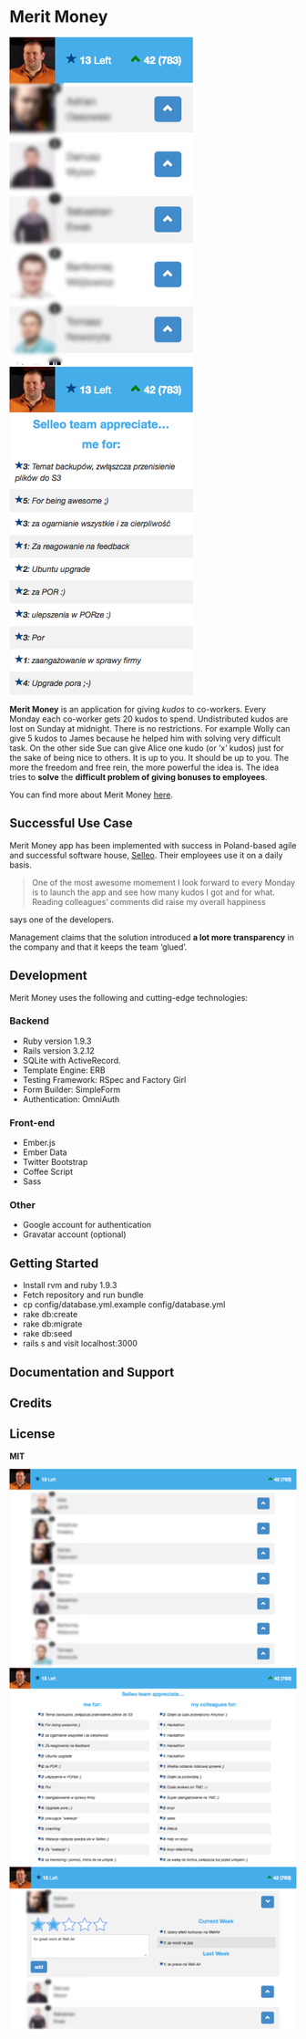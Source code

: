 # Merit Money

![](doc/assets/merit_money_coworkers_mobile.png)
![](doc/assets/merit_money_comments_mobile.png)

**Merit Money** is an application for giving *kudos* to co-workers. Every Monday each co-worker gets 20 kudos to spend.
Undistributed kudos are lost on Sunday at midnight.
There is no restrictions. For example Wolly can give 5 kudos to James because he helped him with solving very difficult
task. On the other side Sue can give Alice one kudo (or ’x’ kudos) just for the sake of being nice to others. It is up to you.
It should be up to you. The more the freedom and free rein, the more powerful the idea is. The idea tries to **solve**
the **difficult problem of giving bonuses to employees**.

You can find more about Merit Money [here](http://www.management30.com/workout/merit-money/).

## Successful Use Case
Merit Money app has been implemented with success in Poland-based agile and successful software house, [Selleo](http://selleo.com). Their
employees use it on a daily basis.

> One of the most awesome momement I look forward to every Monday is to 
> launch the app and see how many kudos I got and
> for what. Reading colleagues’ comments did raise my overall happiness

says one of the developers.

Management claims that the solution introduced **a lot more transparency** in the company and that it keeps the team ‘glued’.

## Development

Merit Money uses the following and cutting-edge technologies:

### Backend
- Ruby version 1.9.3
- Rails version 3.2.12
- SQLite with ActiveRecord.
- Template Engine: ERB
- Testing Framework: RSpec and Factory Girl
- Form Builder: SimpleForm
- Authentication: OmniAuth

### Front-end
- Ember.js
- Ember Data
- Twitter Bootstrap
- Coffee Script
- Sass

### Other
- Google account for authentication
- Gravatar account (optional)

## Getting Started

- Install rvm and ruby 1.9.3
- Fetch repository and run bundle
- cp config/database.yml.example config/database.yml
- rake db:create
- rake db:migrate
- rake db:seed
- rails s and visit localhost:3000

## Documentation and Support
## Credits

## License
**MIT**

![](doc/assets/merit_money_coworkers.png)
![](doc/assets/merit_money_comments.png)
![](doc/assets/merit_money_giving.png)

